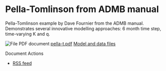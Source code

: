 #  Pella-Tomlinson from ADMB manual

Pella-Tomlinson example by Dave Fournier from the ADMB manual. Demonstrates several innovative modelling approaches: 6 month time step, time-varying K and q.

![File PDF document][1] [pella-t.pdf][2]
[Model and data files][3]

Document Actions

* [RSS feed][4]

[1]: http/www.admb-project.orpdf.png
[2]: pella-t.pdview.html
[3]: http/admb-project.orsvtrunexampleadm
[4]: RSS ""
